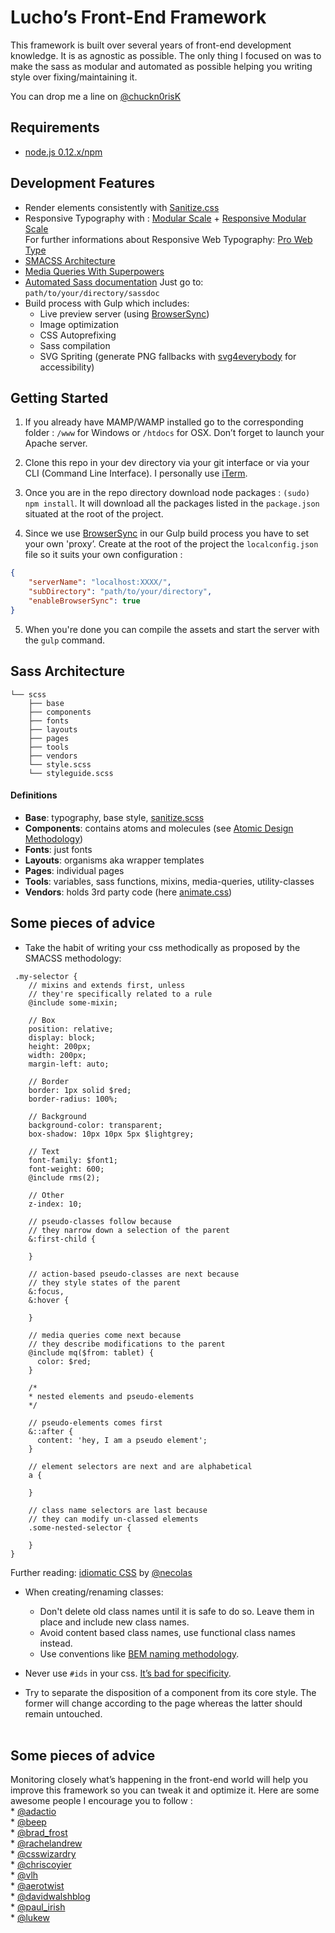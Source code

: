 Lucho’s Front-End Framework
===========================

This framework is built over several years of front-end development knowledge. It is as agnostic as possible. The only thing I focused on was to make the sass as modular and automated as possible helping you writing style over fixing/maintaining it.

You can drop me a line on [@chuckn0risK](www.twitter.com/chuckn0risk)

## Requirements
* [node.js 0.12.x/npm](http://nodejs.org/download/)

## Development Features

* Render elements consistently with [Sanitize.css](https://github.com/jonathantneal/sanitize.css/blob/master/sanitize.scss)  
* Responsive Typography with : [Modular Scale](https://github.com/modularscale/modularscale-sass) + [Responsive Modular Scale](https://github.com/gakimball/responsive-modular-scale)  
For further informations about Responsive Web Typography: [Pro Web Type](https://prowebtype.com)
* [SMACSS Architecture](https://smacss.com/)
* [Media Queries With Superpowers](https://github.com/sass-mq/sass-mq)
* [Automated Sass documentation](http://sassdoc.com/)
Just go to: `path/to/your/directory/sassdoc`
* Build process with Gulp which includes:
    * Live preview server (using [BrowserSync](http://www.browsersync.io/))
    * Image optimization
    * CSS Autoprefixing
    * Sass compilation
    * SVG Spriting (generate PNG fallbacks with [svg4everybody](https://github.com/jonathantneal/svg4everybody) for accessibility)

## Getting Started

1. If you already have MAMP/WAMP installed go to the corresponding folder : `/www` for Windows or `/htdocs` for OSX.
Don’t forget to launch your Apache server.

2. Clone this repo in your dev directory via your git interface or via your CLI (Command Line Interface). I personally use [iTerm](https://iterm2.com/).

3. Once you are in the repo directory download node packages : `(sudo) npm install`. It will download all the packages listed in the `package.json` situated at the root of the project.

4. Since we use [BrowserSync](http://www.browsersync.io/) in our Gulp build process you have to set your own 'proxy’. Create at the root of the project the `localconfig.json` file so it suits your own configuration : 
```json
{
    "serverName": "localhost:XXXX/",
    "subDirectory": "path/to/your/directory",
    "enableBrowserSync": true
}
```

5. When you're done you can compile the assets and start the server with the `gulp` command.

## Sass Architecture

```
└── scss
    ├── base
    ├── components
    ├── fonts
    ├── layouts
    ├── pages
    ├── tools
    ├── vendors
    └── style.scss
    └── styleguide.scss
```

#### Definitions

- **Base**: typography, base style, [sanitize.scss](https://github.com/jonathantneal/sanitize.css/blob/master/sanitize.scss) 
- **Components**: contains atoms and molecules (see [Atomic Design Methodology](http://atomicdesign.bradfrost.com/table-of-contents/))
- **Fonts**: just fonts
- **Layouts**: organisms aka wrapper templates 
- **Pages**: individual pages
- **Tools**: variables, sass functions, mixins, media-queries, utility-classes
- **Vendors**: holds 3rd party code (here [animate.css](https://github.com/daneden/animate.css))

## Some pieces of advice

* Take the habit of writing your css methodically as proposed by the SMACSS methodology:
```  
 .my-selector {  
    // mixins and extends first, unless  
    // they're specifically related to a rule  
    @include some-mixin;  
  
    // Box  
    position: relative;  
    display: block;  
    height: 200px;  
    width: 200px;  
    margin-left: auto;  
  
    // Border
    border: 1px solid $red;
    border-radius: 100%;
  
    // Background
    background-color: transparent;
    box-shadow: 10px 10px 5px $lightgrey;

    // Text
    font-family: $font1;
    font-weight: 600;
    @include rms(2);

    // Other
    z-index: 10;
    
    // pseudo-classes follow because  
    // they narrow down a selection of the parent  
    &:first-child {  
      
    }  
    
    // action-based pseudo-classes are next because  
    // they style states of the parent  
    &:focus,
    &:hover {  
  
    }  
  
    // media queries come next because  
    // they describe modifications to the parent
    @include mq($from: tablet) {  
      color: $red;  
    }
    
    /*  
    * nested elements and pseudo-elements  
    */  
      
    // pseudo-elements comes first
    &::after {  
      content: 'hey, I am a pseudo element';  
    }  
  
    // element selectors are next and are alphabetical  
    a {  
      
    }  
  
    // class name selectors are last because  
    // they can modify un-classed elements  
    .some-nested-selector {  
      
    }
}
```  
Further reading: [idiomatic CSS](https://github.com/necolas/idiomatic-css) by [@necolas](https://twitter.com/necolas)

* When creating/renaming classes:
    * Don't delete old class names until it is safe to do so. Leave them in place and include new class names.
    * Avoid content based class names, use functional class names instead.
    * Use conventions like [BEM naming methodology](http://csswizardry.com/2013/01/mindbemding-getting-your-head-round-bem-syntax/).

* Never use `#ids` in your css. [It’s bad for specificity](http://csswizardry.com/2011/09/when-using-ids-can-be-a-pain-in-the-class/).
* Try to separate the disposition of a component from its core style. The former will change according to the page whereas the latter should remain untouched. <br><br>

## Some pieces of advice

Monitoring closely what’s happening in the front-end world will help you improve this framework so you can tweak it and optimize it. Here are some awesome people I encourage you to follow :     
	* [@adactio](https://twitter.com/adactio)  
	* [@beep](https://twitter.com/beep)  
	* [@brad_frost](https://twitter.com/brad_frost)  
	* [@rachelandrew](https://twitter.com/rachelandrew)  
	* [@csswizardry](https://twitter.com/csswizardry)  
	* [@chriscoyier](https://twitter.com/chriscoyier)  
	* [@vlh](https://twitter.com/vlh)  
	* [@aerotwist](https://twitter.com/aerotwist)  
	* [@davidwalshblog](https://twitter.com/davidwalshblog)  
	* [@paul_irish](https://twitter.com/paul_irish)  
	* [@lukew](https://twitter.com/lukew)

